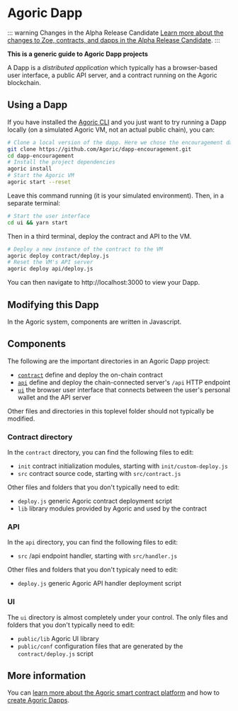 # Agoric Dapp

::: warning Changes in the Alpha Release Candidate
[Learn more about the changes to Zoe, contracts, and dapps in the
Alpha Release Candidate](./alpha-release-candidate).
:::

**This is a generic guide to Agoric Dapp projects**

A Dapp is a *distributed application* which typically has a browser-based user interface, a public API server, and a contract running on the Agoric blockchain.

## Using a Dapp

If you have installed the [Agoric CLI](../getting-started/before-using-agoric.md) and you just want to try running a Dapp locally (on a simulated Agoric VM, not an actual public chain), you can:

```sh
# Clone a local version of the dapp. Here we chose the encouragement dapp
git clone https://github.com/Agoric/dapp-encouragement.git
cd dapp-encouragement
# Install the project dependencies
agoric install
# Start the Agoric VM
agoric start --reset
```

Leave this command running (it is your simulated environment).  Then, in a separate terminal:

```sh
# Start the user interface
cd ui && yarn start
```

Then in a third terminal, deploy the contract and API to the VM.

```sh
# Deploy a new instance of the contract to the VM
agoric deploy contract/deploy.js
# Reset the VM's API server
agoric deploy api/deploy.js
```

You can then navigate to http://localhost:3000 to view your Dapp.

## Modifying this Dapp

In the Agoric system, components are written in Javascript.

## Components

The following are the important directories in an Agoric Dapp project:

- [`contract`](#contract-directory) define and deploy the on-chain contract
- [`api`](#api) define and deploy the chain-connected server's `/api` HTTP endpoint
- [`ui`](#ui) the browser user interface that connects between the user's personal wallet and the API server

Other files and directories in this toplevel folder should not typically be modified.

### Contract directory

In the `contract` directory, you can find the following files to edit:

- `init` contract initialization modules, starting with `init/custom-deploy.js`
- `src` contract source code, starting with `src/contract.js`

Other files and folders that you don't typically need to edit:

- `deploy.js` generic Agoric contract deployment script
- `lib` library modules provided by Agoric and used by the contract

### API

In the `api` directory, you can find the following files to edit:

- `src` /api endpoint handler, starting with `src/handler.js`

Other files and folders that you don't typicaly need to edit:

- `deploy.js` generic Agoric API handler deployment script

### UI

The `ui` directory is almost completely under your control.  The only files and folders that you don't typically need to edit:

- `public/lib` Agoric UI library
- `public/conf` configuration files that are generated by the `contract/deploy.js` script

## More information

You can [learn more about the Agoric smart contract platform](https://agoric.com) and how to [create Agoric Dapps](../getting-started).

